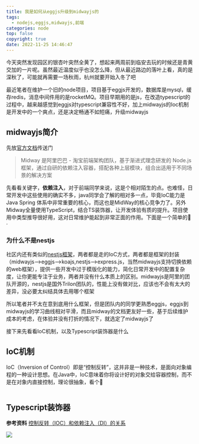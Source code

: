 ```yaml
---
title: 我是如何从eggjs升级到midwayjs的
tags:
  - nodejs,eggjs,midwayjs,前端
categories: node
top: false
copyright: true
date: 2022-11-25 14:46:47
---
```

今天突然发现园区的银杏叶突然全黄了，想起来两周前到临安去玩的时候还是青黄交加的一片呢。虽然最近温度似乎也没怎么降，但从最近路边的落叶上看，真的是深秋了，可能就再需要一场秋雨，杭州就要开始入冬了吧

最近笔者在维护一个旧的node项目，项目基于eggjs开发的，数据库是mysql，缓存redis，消息中间件用的是rocketMQ。项目早期用的是js，在改造typescript的过程中，越来越感觉到eggjs对typescript兼容性不好，加上midwayjs的Ioc机制是开发中的一个爽点，还是决定畅通不如短痛，升级midwayjs

<!--more-->

## midwayjs简介
先放[官方文档](https://midwayjs.org/docs/intro)传送门

> Midway 是阿里巴巴 - 淘宝前端架构团队，基于渐进式理念研发的 Node.js 框架，通过自研的依赖注入容器，搭配各种上层模块，组合出适用于不同场景的解决方案

先看看关键字，**依赖注入**，对于前端同学来说，这是个相对陌生的点。也难怪，日常开发中这些使用的确实不多，java同学会了解的相对多一点，毕竟IoC能力是Java Spring 体系中非常重要的核心，而这也是MidWay的核心竞争力了。另外Midway全量使用TypeScript，结合TS装饰器，让开发体验有质的提升。项目使用中类型推导很好用，这对日常维护能起到非常正面的作用。下面是一个简单的🌰
·

### 为什么不是nestjs
社区内还有类似的[nestjs框架](https://docs.nestjs.com/)，两者都是走的IoC方式，两者都是框架的封装（midwayjs-->eggjs-->koajs,nestjs-->express.js，当然midwayjs支持切换依赖的web框架），提供一些开发中过于模版化的能力，简化日常开发中的配置复杂度，让你更能专注于业务，两者并没有什么本质上的区别。midwayjs是阿里的团队开源的，nestjs是国外Trilon团队的，性能上没有做对比，应该也不会有太大的差异，没必要太纠结具体去用哪个框架

所以笔者并不太在意到底用什么框架，但是团队内的同学更熟悉eggjs，eggjs到midwayjs的学习曲线相对平滑，而且midway的文档更友好一些，基于后续维护成本的考虑，在体验并没有打折的情况下，就选定了midwayjs了

接下来先看看IoC机制，以及Typescript装饰器是什么

## IoC机制
IoC（Inversion of Control）即是“控制反转”，这并非是一种技术，是面向对象编程的一种设计思想。在Java中，IoC意味着你将设计好的对象交给容器控制，而不是在对象内直接控制，理论很抽象，看个🌰
```js

```
##  Typescript装饰器


**参考资料**
[控制反转（IOC）和依赖注入（DI）的关系](https://developer.aliyun.com/article/680405)

![](https://static.zhyjor.com/wexin.png)
